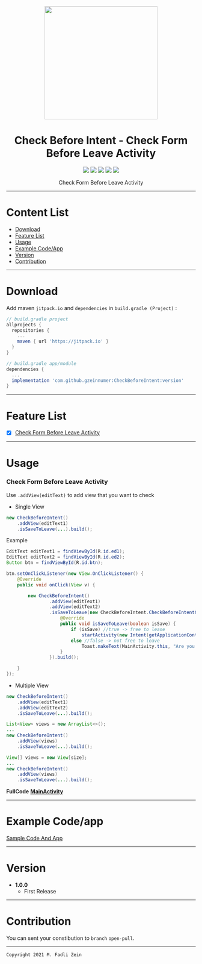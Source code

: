<div align="center">
    <img src="https://github.com/gzeinnumer/CheckBeforeIntent/blob/master/preview/example1.gif" width="300"/>
</div>

<h1 align="center">
    Check Before Intent - Check Form Before Leave Activity
</h1>

<div align="center">
    <a><img src="https://img.shields.io/badge/Version-0.0.1-brightgreen.svg?style=flat"></a>
    <a><img src="https://img.shields.io/badge/ID-gzeinnumer-blue.svg?style=flat"></a>
    <a><img src="https://img.shields.io/badge/Java-Suport-green?logo=java&style=flat"></a>
    <a><img src="https://img.shields.io/badge/Kotlin-Suport-green?logo=kotlin&style=flat"></a>
    <a href="https://github.com/gzeinnumer"><img src="https://img.shields.io/github/followers/gzeinnumer?label=follow&style=social"></a>
    <br>
    <p>Check Form Before Leave Activity</p>
</div>

---
# Content List
* [Download](#download)
* [Feature List](#feature-list)
* [Usage](#usage)
* [Example Code/App](#example-codeapp)
* [Version](#version)
* [Contribution](#contribution)

---
# Download
Add maven `jitpack.io` and `dependencies` in `build.gradle (Project)` :
```gradle
// build.gradle project
allprojects {
  repositories {
    ...
    maven { url 'https://jitpack.io' }
  }
}

// build.gradle app/module
dependencies {
  ...
  implementation 'com.github.gzeinnumer:CheckBeforeIntent:version'
}
```

---
# Feature List
- [x] [Check Form Before Leave Activity](#check-form-before-leave-activity)

---
# Usage

### Check Form Before Leave Activity

Use `.addView(editText)` to add view that you want to check
* Single View
```java
new CheckBeforeIntent()
    .addView(editText1)
    .isSaveToLeave(...).build();
```

Example
```java
EditText editText1 = findViewById(R.id.ed1);
EditText editText2 = findViewById(R.id.ed2);
Button btn = findViewById(R.id.btn);

btn.setOnClickListener(new View.OnClickListener() {
    @Override
    public void onClick(View v) {

        new CheckBeforeIntent()
                .addView(editText1)
                .addView(editText2)
                .isSaveToLeave(new CheckBeforeIntent.CheckBeforeIntentCallBack() {
                    @Override
                    public void isSaveToLeave(boolean isSave) {
                        if (isSave) //true -> free to lease
                            startActivity(new Intent(getApplicationContext(), MainActivity.class));
                        else //false -> not free to leave
                            Toast.makeText(MainActivity.this, "Are you sure leave the activity", Toast.LENGTH_SHORT).show();
                    }
                }).build();

    }
});
```

* Multiple View
```java
new CheckBeforeIntent()
    .addView(editText1)
    .addView(editText2)
    .isSaveToLeave(...).build();
```
```java
List<View> views = new ArrayList<>();
...
new CheckBeforeIntent()
    .addView(views)
    .isSaveToLeave(...).build();
```
```java
View[] views = new View[size];
...
new CheckBeforeIntent()
    .addView(views)
    .isSaveToLeave(...).build();
```

**FullCode**
[**MainActivity**](https://github.com/gzeinnumer/CheckBeforeIntent/blob/master/app/src/main/java/com/gzeinnumer/checkbeforeintent/MainActivity.java)

---
# Example Code/app

[Sample Code And App](https://github.com/gzeinnumer/CheckBeforeIntentExample)

---
# Version
- **1.0.0**
  - First Release

---
# Contribution
You can sent your constibution to `branch` `open-pull`.

---

```
Copyright 2021 M. Fadli Zein
```
